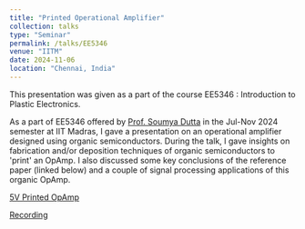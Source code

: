 ```yaml
---
title: "Printed Operational Amplifier"
collection: talks
type: "Seminar"
permalink: /talks/EE5346
venue: "IITM"
date: 2024-11-06
location: "Chennai, India"
---
```


This presentation was given as a part of the course EE5346 : Introduction to Plastic Electronics.

As a part of EE5346 offered by [Prof. Soumya Dutta](https://scholar.google.co.in/citations?user=dpORFXAAAAAJ&hl=en) in the Jul-Nov 2024 semester at IIT Madras, I gave a presentation on an operational amplifier designed using organic semiconductors. During the talk, I gave insights on fabrication and/or deposition techniques of organic semiconductors to 'print' an OpAmp. I also discussed some key conclusions of the reference paper (linked below) and a couple of signal processing applications of this organic OpAmp.

[5V Printed OpAmp](https://www.nature.com/articles/s41598-018-27205-7)

[Recording](https://www.youtube.com/watch?v=oAqn0jJ1yQ8&t=1131s)
